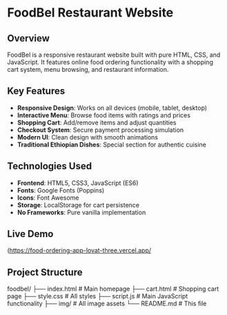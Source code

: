 # FoodBel Restaurant Website


## Overview

FoodBel is a responsive restaurant website built with pure HTML, CSS, and JavaScript. It features online food ordering functionality with a shopping cart system, menu browsing, and restaurant information.

## Key Features

- **Responsive Design**: Works on all devices (mobile, tablet, desktop)
- **Interactive Menu**: Browse food items with ratings and prices
- **Shopping Cart**: Add/remove items and adjust quantities
- **Checkout System**: Secure payment processing simulation
- **Modern UI**: Clean design with smooth animations
- **Traditional Ethiopian Dishes**: Special section for authentic cuisine

## Technologies Used

- **Frontend**: HTML5, CSS3, JavaScript (ES6)
- **Fonts**: Google Fonts (Poppins)
- **Icons**: Font Awesome
- **Storage**: LocalStorage for cart persistence
- **No Frameworks**: Pure vanilla implementation

## Live Demo
(https://food-ordering-app-lovat-three.vercel.app/  


## Project Structure
foodbel/
├── index.html # Main homepage
├── cart.html # Shopping cart page
├── style.css # All styles
├── script.js # Main JavaScript functionality
├── img/ # All image assets
└── README.md # This file
